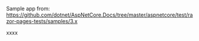 Sample app from: https://github.com/dotnet/AspNetCore.Docs/tree/master/aspnetcore/test/razor-pages-tests/samples/3.x

xxxx